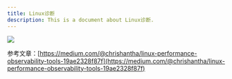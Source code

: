```yaml
---
title: Linux诊断
description: This is a document about Linux诊断.
---
```


![](https://cdn.agou-ops.cn//others/1_DhO_BVy9TMDJPYygylU9RA.webp)

参考文章：[https://medium.com/@chrishantha/linux-performance-observability-tools-19ae2328f87f](https://medium.com/@chrishantha/linux-performance-observability-tools-19ae2328f87f)